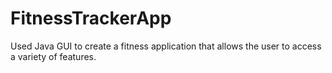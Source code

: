 # FitnessTrackerApp
Used Java GUI to create a fitness application that allows the user to access a variety of features.
